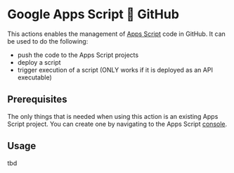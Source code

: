 # Google Apps Script 🤝 GitHub

This actions enables the management of [Apps Script](https://www.google.com/script/start/) code in GitHub. It can be used to do the following:

- push the code to the Apps Script projects
- deploy a script
- trigger execution of a script (ONLY works if it is deployed as an API executable)

## Prerequisites

The only things that is needed when using this action is an existing Apps Script project. You can create one by navigating to the Apps Script [console](https://script.google.com).

## Usage

tbd
